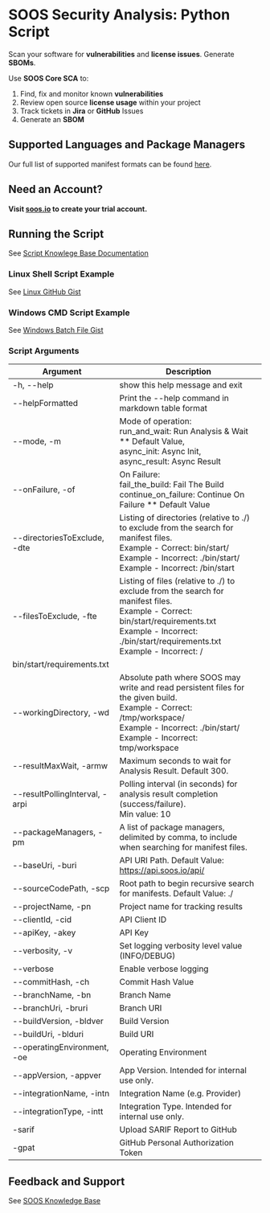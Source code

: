 # SOOS Security Analysis: Python Script

Scan your software for **vulnerabilities** and **license issues**.  Generate **SBOMs**. 

Use **SOOS Core SCA** to:

1. Find, fix and monitor known **vulnerabilities**
2. Review open source **license usage** within your project
3. Track tickets in **Jira** or **GitHub** Issues
4. Generate an **SBOM** 

## Supported Languages and Package Managers

Our full list of supported manifest formats can be found [here](https://kb.soos.io/help/soos-languages-supported).

## Need an Account?
**Visit [soos.io](https://app.soos.io/register) to create your trial account.**

## Running the Script
See [Script Knowlege Base Documentation](https://github.com/soos-io/kb-docs/blob/main/SCA/Script.md)

### Linux Shell Script Example
See [Linux GitHub Gist](https://gist.githubusercontent.com/soostech/bf4fe3c320f7457a81f2e48ebe057aa5/raw/7fcba97f88c524b2d1e3eddf2c29de52af13a0c4/soos_sca.sh)

### Windows CMD Script Example
See [Windows Batch File Gist](https://gist.githubusercontent.com/soostech/37134fb636da3246d275b2ee220669c1/raw/0ab31b1c50869d8e8061deee4fa04e8ff7169f77/soos_sca.bat)

### Script Arguments
| Argument | Description |
| --- | --- |
| -h, --help | show this help message and exit |
| --helpFormatted | Print the --help command in markdown table format |
| --mode, -m | Mode of operation:<br>run_and_wait: Run Analysis & Wait ** Default Value,<br>async_init: Async Init,<br>async_result: Async Result |
| --onFailure, -of | On Failure:<br>fail_the_build: Fail The Build<br>continue_on_failure: Continue On Failure ** Default Value |
| --directoriesToExclude, -dte | Listing of directories (relative to ./) to exclude from the search for manifest files.<br>Example - Correct: bin/start/<br>Example - Incorrect: ./bin/start/<br>Example - Incorrect: /bin/start |
| --filesToExclude, -fte | Listing of files (relative to ./) to exclude from the search for manifest files.<br>Example - Correct: bin/start/requirements.txt<br>Example - Incorrect: ./bin/start/requirements.txt<br>Example - Incorrect: /
bin/start/requirements.txt |
| --workingDirectory, -wd | Absolute path where SOOS may write and read persistent files for the given build.<br>Example - Correct: /tmp/workspace/<br>Example - Incorrect: ./bin/start/<br>Example - Incorrect: tmp/workspace |
| --resultMaxWait, -armw | Maximum seconds to wait for Analysis Result. Default 300. |
| --resultPollingInterval, -arpi | Polling interval (in seconds) for analysis result completion (success/failure).<br>Min value: 10 |
| --packageManagers, -pm | A list of package managers, delimited by comma, to include when searching for manifest files. |
| --baseUri, -buri | API URI Path. Default Value: https://api.soos.io/api/ |
| --sourceCodePath, -scp | Root path to begin recursive search for manifests. Default Value: ./ |
| --projectName, -pn | Project name for tracking results |
| --clientId, -cid | API Client ID |
| --apiKey, -akey | API Key |
| --verbosity, -v | Set logging verbosity level value (INFO/DEBUG) |
| --verbose | Enable verbose logging |
| --commitHash, -ch | Commit Hash Value |
| --branchName, -bn | Branch Name |
| --branchUri, -bruri | Branch URI |
| --buildVersion, -bldver | Build Version |
| --buildUri, -blduri | Build URI |
| --operatingEnvironment, -oe | Operating Environment |
| --appVersion, -appver | App Version. Intended for internal use only. |
| --integrationName, -intn | Integration Name (e.g. Provider) |
| --integrationType, -intt | Integration Type. Intended for internal use only. |
| -sarif | Upload SARIF Report to GitHub |
| -gpat | GitHub Personal Authorization Token |


## Feedback and Support

See [SOOS Knowledge Base](https://kb.soos.io/help)
